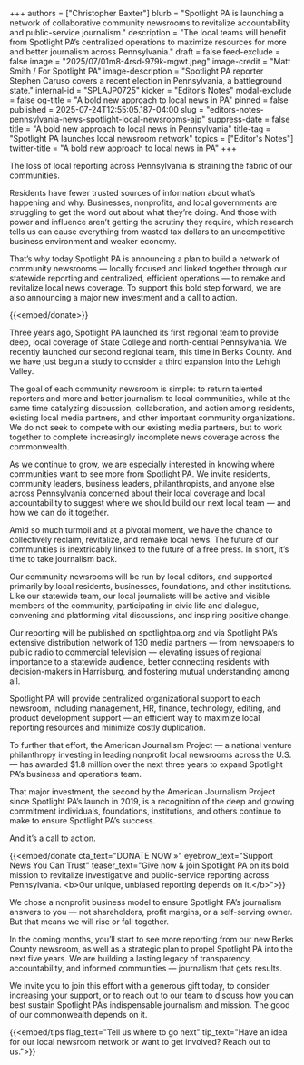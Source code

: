 +++
authors = ["Christopher Baxter"]
blurb = "Spotlight PA is launching a network of collaborative community newsrooms to revitalize accountability and public-service journalism."
description = "The local teams will benefit from Spotlight PA’s centralized operations to maximize resources for more and better journalism across Pennsylvania."
draft = false
feed-exclude = false
image = "2025/07/01m8-4rsd-979k-mgwt.jpeg"
image-credit = "Matt Smith / For Spotlight PA"
image-description = "Spotlight PA reporter Stephen Caruso covers a recent election in Pennsylvania, a battleground state."
internal-id = "SPLAJP0725"
kicker = "Editor’s Notes"
modal-exclude = false
og-title = "A bold new approach to local news in PA"
pinned = false
published = 2025-07-24T12:55:05.187-04:00
slug = "editors-notes-pennsylvania-news-spotlight-local-newsrooms-ajp"
suppress-date = false
title = "A bold new approach to local news in Pennsylvania"
title-tag = "Spotlight PA launches local newsroom network"
topics = ["Editor's Notes"]
twitter-title = "A bold new approach to local news in PA"
+++

The loss of local reporting across Pennsylvania is straining the fabric of our communities.

Residents have fewer trusted sources of information about what’s happening and why. Businesses, nonprofits, and local governments are struggling to get the word out about what they’re doing. And those with power and influence aren’t getting the scrutiny they require, which research tells us can cause everything from wasted tax dollars to an uncompetitive business environment and weaker economy.

That’s why today Spotlight PA is announcing a plan to build a network of community newsrooms — locally focused and linked together through our statewide reporting and centralized, efficient operations — to remake and revitalize local news coverage. To support this bold step forward, we are also announcing a major new investment and a call to action.

{{<embed/donate>}}

Three years ago, Spotlight PA launched its first regional team to provide deep, local coverage of State College and north-central Pennsylvania. We recently launched our second regional team, this time in Berks County. And we have just begun a study to consider a third expansion into the Lehigh Valley.

The goal of each community newsroom is simple: to return talented reporters and more and better journalism to local communities, while at the same time catalyzing discussion, collaboration, and action among residents, existing local media partners, and other important community organizations. We do not seek to compete with our existing media partners, but to work together to complete increasingly incomplete news coverage across the commonwealth.

As we continue to grow, we are especially interested in knowing where communities want to see more from Spotlight PA. We invite residents, community leaders, business leaders, philanthropists, and anyone else across Pennsylvania concerned about their local coverage and local accountability to suggest where we should build our next local team — and how we can do it together.

Amid so much turmoil and at a pivotal moment, we have the chance to collectively reclaim, revitalize, and remake local news. The future of our communities is inextricably linked to the future of a free press. In short, it’s time to take journalism back.

Our community newsrooms will be run by local editors, and supported primarily by local residents, businesses, foundations, and other institutions. Like our statewide team, our local journalists will be active and visible members of the community, participating in civic life and dialogue, convening and platforming vital discussions, and inspiring positive change.

Our reporting will be published on spotlightpa.org and via Spotlight PA’s extensive distribution network of 130 media partners — from newspapers to public radio to commercial television — elevating issues of regional importance to a statewide audience, better connecting residents with decision-makers in Harrisburg, and fostering mutual understanding among all.

Spotlight PA will provide centralized organizational support to each newsroom, including management, HR, finance, technology, editing, and product development support — an efficient way to maximize local reporting resources and minimize costly duplication.

To further that effort, the American Journalism Project — a national venture philanthropy investing in leading nonprofit local newsrooms across the U.S. — has awarded $1.8 million over the next three years to expand Spotlight PA’s business and operations team.

That major investment, the second by the American Journalism Project since Spotlight PA’s launch in 2019, is a recognition of the deep and growing commitment individuals, foundations, institutions, and others continue to make to ensure Spotlight PA’s success.

And it’s a call to action.

{{<embed/donate cta_text="DONATE NOW »" eyebrow_text="Support News You Can Trust" teaser_text="Give now &amp; join Spotlight PA on its bold mission to revitalize investigative and public-service reporting across Pennsylvania. &lt;b&gt;Our unique, unbiased reporting depends on it.&lt;/b&gt;">}}

We chose a nonprofit business model to ensure Spotlight PA’s journalism answers to you — not shareholders, profit margins, or a self-serving owner. But that means we will rise or fall together.

In the coming months, you’ll start to see more reporting from our new Berks County newsroom, as well as a strategic plan to propel Spotlight PA into the next five years. We are building a lasting legacy of transparency, accountability, and informed communities — journalism that gets results.

We invite you to join this effort with a generous gift today, to consider increasing your support, or to reach out to our team to discuss how you can best sustain Spotlight PA’s indispensable journalism and mission. The good of our commonwealth depends on it.

{{<embed/tips flag_text="Tell us where to go next" tip_text="Have an idea for our local newsroom network or want to get involved? Reach out to us.">}}

